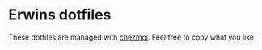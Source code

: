 # Erwins dotfiles

These dotfiles are managed with [chezmoi](https://www.chezmoi.io). Feel free to copy what you like
